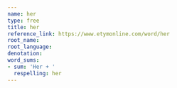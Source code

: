 ```yaml
---
name: her
type: free
title: her
reference_link: https://www.etymonline.com/word/her
root_name: 
root_language: 
denotation: 
word_sums:
- sum: 'Her + '
  respelling: her
---
```


